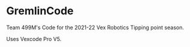 # GremlinCode
Team 499M's Code for the 2021-22 Vex Robotics Tipping point season.

Uses Vexcode Pro V5.
